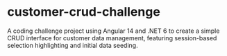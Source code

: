 # customer-crud-challenge
A coding challenge project using Angular 14 and .NET 6 to create a simple CRUD interface for customer data management, featuring session-based selection highlighting and initial data seeding.
